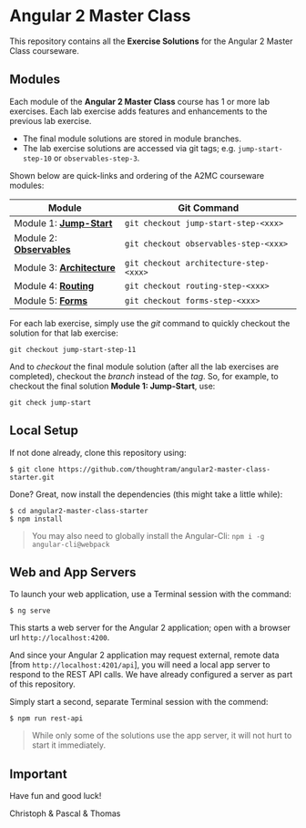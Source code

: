 # Angular 2 Master Class

This repository contains all the **Exercise Solutions** for the Angular 2 Master Class courseware. 

## Modules

Each module of the **Angular 2 Master Class** course has 1 or more lab exercises. Each lab exercise adds features and enhancements to the previous lab exercise.

* The final module solutions are stored in module branches. 
* The lab exercise solutions are accessed via git tags; e.g. `jump-start-step-10` or `observables-step-3`.  

Shown below are quick-links and ordering of the A2MC courseware modules:

| Module | Git Command |
|--------|--------|
| Module 1: **[Jump-Start](https://github.com/thoughtram/angular2-master-class-solutions/tree/jump-start/src)**     | `git checkout jump-start-step-<xxx>`   | 
| Module 2: **[Observables](https://github.com/thoughtram/angular2-master-class-solutions/tree/observables/src)**   | `git checkout observables-step-<xxx>`  | 
| Module 3: **[Architecture](https://github.com/thoughtram/angular2-master-class-solutions/tree/architecture/src)** | `git checkout architecture-step-<xxx>` | 
| Module 4: **[Routing](https://github.com/thoughtram/angular2-master-class-solutions/tree/routing/src)**           | `git checkout routing-step-<xxx>`      | 
| Module 5: **[Forms](https://github.com/thoughtram/angular2-master-class-solutions/tree/forms/src)**               | `git checkout forms-step-<xxx>`        | 

For each lab exercise, simply use the *git* command to quickly checkout the solution for that lab exercise:

```
git checkout jump-start-step-11
```

And to *checkout* the final module solution (after all the lab exercises are completed), checkout the *branch* instead of the *tag*. So, for example, to checkout the final solution **Module 1: Jump-Start**, use:

```
git check jump-start
```

## Local Setup
If not done already, clone this repository using:

```
$ git clone https://github.com/thoughtram/angular2-master-class-starter.git
```

Done? Great, now install the dependencies (this might take a little while):

```
$ cd angular2-master-class-starter
$ npm install
```

> You may also need to globally install the Angular-Cli:  `npm i -g angular-cli@webpack`

## Web and App Servers

To launch your web application, use a Terminal session with the command:

```
$ ng serve
```

This starts a web server for the Angular 2 application; open with a browser url `http://localhost:4200`.

And since your Angular 2 application may request external, remote data [from `http://localhost:4201/api`], you will need a local app server to respond to the REST API calls. We have already configured a server as part of this repository.

Simply start a second, separate Terminal session with the commend:

```
$ npm run rest-api
```

> While only some of the solutions use the app server, it will not hurt to start it immediately.


## Important

Have fun and good luck!

Christoph & Pascal & Thomas
